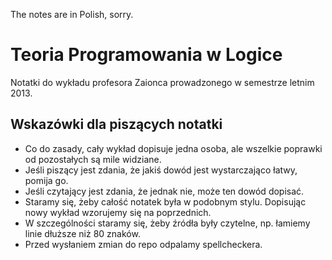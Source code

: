 The notes are in Polish, sorry.

Teoria Programowania w Logice
=============================

Notatki do wykładu profesora Zaionca prowadzonego w semestrze letnim 2013.

Wskazówki dla piszących notatki
-------------------------------
  * Co do zasady, cały wykład dopisuje jedna osoba, ale wszelkie poprawki od pozostałych są mile widziane.
  * Jeśli piszący jest zdania, że jakiś dowód jest wystarczająco łatwy, pomija go.
  * Jeśli czytający jest zdania, że jednak nie, może ten dowód dopisać.
  * Staramy się, żeby całość notatek była w podobnym stylu. Dopisując nowy wykład wzorujemy się na poprzednich.
  * W szczególności staramy się, żeby źródła były czytelne, np. łamiemy linie dłuższe niż 80 znaków.
  * Przed wysłaniem zmian do repo odpalamy spellcheckera.


